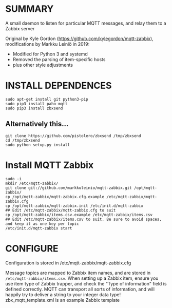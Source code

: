 SUMMARY
=======

A small daemon to listen for particular MQTT messages, and relay them to a Zabbix server

Original by Kyle Gordon (https://github.com/kylegordon/mqtt-zabbix),
modifications by Markku Leiniö in 2019:
- Modified for Python 3 and systemd
- Removed the parsing of item-specific hosts
- plus other style adjustments


INSTALL DEPENDENCES
=======

```
sudo apt-get install git python3-pip
sudo pip3 install paho-mqtt
sudo pip3 install zbxsend
```
## Alternatively this...
```
git clone https://github.com/pistolero/zbxsend /tmp/zbxsend
cd /tmp/zbxsend
sudo python setup.py install
```

# Install MQTT Zabbix
```
sudo -i
mkdir /etc/mqtt-zabbix/
git clone git://github.com/markkuleinio/mqtt-zabbix.git /opt/mqtt-zabbix/
cp /opt/mqtt-zabbix/mqtt-zabbix.cfg.example /etc/mqtt-zabbix/mqtt-zabbix.cfg
cp /opt/mqtt-zabbix/mqtt-zabbix.init /etc/init.d/mqtt-zabbix
## Edit /etc/mqtt-zabbix/mqtt-zabbix.cfg to suit
cp /opt/mqtt-zabbix/items.csv.example /etc/mqtt-zabbix/items.csv
## Edit /etc/mqtt-zabbix/items.csv to suit. Be sure to avoid spaces, and keep it as one key per topic
/etc/init.d/mqtt-zabbix start
```

CONFIGURE
=========

Configuration is stored in /etc/mqtt-zabbix/mqtt-zabbix.cfg

Message topics are mapped to Zabbix item names, and are stored in `/etc/mqtt-zabbix/items.csv`.
When setting up a Zabbix item, ensure you use item type of Zabbix trapper, and check the "Type of information" field is defined correctly. MQTT can transport all sorts of information, and will happily try to deliver a string to your integer data type!
zbx_mqtt_template.xml is an example Zabbix template
